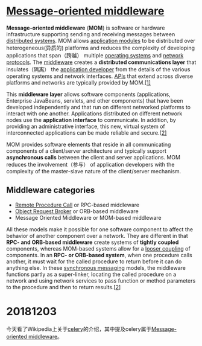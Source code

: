 # [Message-oriented middleware](https://en.wikipedia.org/wiki/Message-oriented_middleware)

**Message-oriented middleware** (**MOM**) is software or hardware infrastructure supporting sending and receiving messages between [distributed systems](https://en.wikipedia.org/wiki/Distributed_system). MOM allows [application modules](https://en.wikipedia.org/wiki/Modular_programming) to be distributed over heterogeneous(异质的) platforms and reduces the complexity of developing applications that span（跨越） multiple [operating systems](https://en.wikipedia.org/wiki/Operating_system) and [network protocols](https://en.wikipedia.org/wiki/Network_protocol). The [middleware](https://en.wikipedia.org/wiki/Middleware) creates a **distributed communications layer** that insulates（隔离） the [application developer](https://en.wikipedia.org/wiki/Application_developer) from the details of the various operating systems and network interfaces. [APIs](https://en.wikipedia.org/wiki/API) that extend across diverse platforms and networks are typically provided by MOM.[[1\]](https://en.wikipedia.org/wiki/Message-oriented_middleware#cite_note-1)

This **middleware layer** allows software components (applications, Enterprise JavaBeans, servlets, and other components) that have been developed independently and that run on different networked platforms to interact with one another. Applications distributed on different network nodes use the **application interface** to communicate. In addition, by providing an administrative interface, this new, virtual system of interconnected applications can be made reliable and secure.[[2\]](https://en.wikipedia.org/wiki/Message-oriented_middleware#cite_note-oracle-2)

MOM provides software elements that reside in all communicating components of a client/server architecture and typically support **asynchronous calls** between the client and server applications. MOM reduces the involvement（参与） of application developers with the complexity of the master-slave nature of the client/server mechanism.



## Middleware categories

- [Remote Procedure Call](https://en.wikipedia.org/wiki/Remote_Procedure_Call) or RPC-based middleware
- [Object Request Broker](https://en.wikipedia.org/wiki/Object_Request_Broker) or ORB-based middleware
- Message Oriented Middleware or MOM-based middleware

All these models make it possible for one software component to affect the behavior of another component over a network. They are different in that **RPC- and ORB-based middleware** create systems of **tightly coupled** components, whereas MOM-based systems allow for a [looser coupling](https://en.wikipedia.org/wiki/Loose_coupling) of components. In an **RPC- or ORB-based system**, when one procedure calls another, it must wait for the called procedure to return before it can do anything else. In these [synchronous messaging](https://en.wikipedia.org/w/index.php?title=Synchronous_messaging&action=edit&redlink=1) models, the middleware functions partly as a super-linker, locating the called procedure on a network and using network services to pass function or method parameters to the procedure and then to return results.[[2\]](https://en.wikipedia.org/wiki/Message-oriented_middleware#cite_note-oracle-2)




# 20181203

今天看了Wikipedia上关于[celery](https://en.wikipedia.org/wiki/Celery_(software))的介绍，其中提及celery属于[Message-oriented middleware](https://en.wikipedia.org/wiki/Message-oriented_middleware)。

